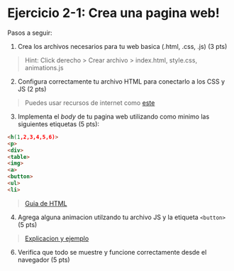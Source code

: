 # Ejercicio 2-1: Crea una pagina web!

Pasos a seguir: 

1. Crea los archivos necesarios para tu web basica (.html, .css, .js) (3 pts)
> Hint: Click derecho > Crear archivo > index.html, style.css, animations.js
2. Configura correctamente tu archivo HTML para conectarlo a los CSS y JS (2 pts)
> Puedes usar recursos de internet como [este](https://softauthor.com/where-to-include-js-css-in-the-html-page-and-why/)
3. Implementa el *body* de tu pagina web utilizando como minimo las siguientes etiquetas (5 pts):
```html
<h(1,2,3,4,5,6)>
<p>
<div>
<table>
<img>
<a>
<button>
<ul>
<li> 
```
> [Guia de HTML](https://www.w3schools.com/html/)
4. Agrega alguna animacion utilzando tu archivo JS y la etiqueta `<button>` (5 pts)
> [Explicacion y ejemplo](https://www.w3schools.com/jsref/event_onclick.asp)
6. Verifica que todo se muestre y funcione correctamente desde el navegador (5 pts)

